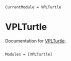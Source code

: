```@meta
CurrentModule = VPLTurtle
```

# VPLTurtle

Documentation for [VPLTurtle](https://github.com/AleMorales/VPLTurtle.jl).

```@index
```

```@autodocs
Modules = [VPLTurtle]
```
